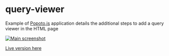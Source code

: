 # query-viewer

Example of [Popoto.js](http://popotojs.com/) application details the additional steps to add a query viewer in the HTML page

[![Main screenshot](https://nhogs.github.io/popoto-examples/query-viewer/screen/main.png "Main screenshot")](https://nhogs.github.io/popoto-examples/query-viewer/index.html)

[Live version here](https://nhogs.github.io/popoto-examples/query-viewer/index.html)
